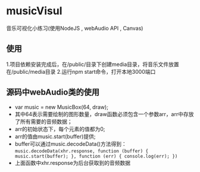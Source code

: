 # musicVisul
音乐可视化小练习(使用NodeJS , webAudio API , Canvas)
## 使用
1.项目依赖安装完成后，在/public/目录下创建media目录，将音乐文件放置在/public/media目录
2.运行npm start命令，打开本地3000端口
## 源码中webAudio类的使用
* var music = new MusicBox(64, draw);
* 其中64表示需要绘制的图形数量，draw函数必须包含一个参数arr，arr中存放了所有需要的音频数据；
* arr的初始状态下，每个元素的值都为0;
* arr的值由music.start(buffer)提供;
* buffer可以通过music.decodeData()方法得到：
`music.decodeData(xhr.response, function (buffer) {
    music.start(buffer);
}, function (err) {
    console.log(err);
})`
* 上面函数中xhr.response为后台获取到的音频数据